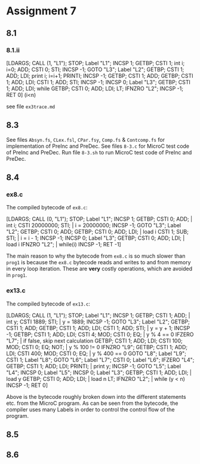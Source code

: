 # Assignment 7

## 8.1

### 8.1.ii
[LDARGS;
CALL (1, "L1"); STOP;
Label "L1"; INCSP 1; GETBP; CSTI 1;         int i; i=0;
    ADD; CSTI 0; STI; INCSP -1;
GOTO "L3";
Label "L2"; GETBP; CSTI 1; ADD; LDI;       print i; i=i+1;
    PRINTI; INCSP -1; GETBP; CSTI 1;
    ADD; GETBP; CSTI 1; ADD; LDI; CSTI 1;
    ADD; STI; INCSP -1; INCSP 0;
Label "L3"; GETBP; CSTI 1; ADD; LDI;        while
    GETBP; CSTI 0; ADD; LDI; LT;
IFNZRO "L2"; INCSP -1; RET 0]               (i<n)

see file `ex3trace.md`

## 8.3

See files `Absyn.fs`, `CLex.fsl`, `CPar.fsy`, `Comp.fs` & `Contcomp.fs` for implementation of PreInc and PreDec.
See files `8-3.c` for MicroC test code of PreInc and PreDec.
Run file `8-3.sh` to run MicroC test code of PreInc and PreDec.

## 8.4

### ex8.c

The compiled bytecode of `ex8.c`:

[LDARGS; CALL (0, "L1"); STOP;
Label "L1";
    INCSP 1;
    GETBP; CSTI 0; ADD;             | int i;
    CSTI 20000000; STI;             | i = 20000000;
    INCSP -1;
    GOTO "L3";
Label "L2";
    GETBP; CSTI 0; ADD;
    GETBP; CSTI 0; ADD; LDI;        | load i
    CSTI 1; SUB; STI;               | i = i - 1;
    INCSP -1;
    INCSP 0;
Label "L3";
    GETBP; CSTI 0; ADD; LDI;        | load i
    IFNZRO "L2";                    | while(i)
    INCSP -1; RET -1]

The main reason to why the bytecode from `ex8.c` is so much slower than `prog1` is because the `ex8.c` bytecode reads and writes to and from memory in every loop iteration. These are **very** costly operations, which are avoided in `prog1`.

### ex13.c

The compiled bytecode of `ex13.c`:

[LDARGS; CALL (1, "L1"); STOP;
Label "L1";
    INCSP 1;
    GETBP; CSTI 1; ADD;                                         | int y;
    CSTI 1889; STI;                                             | y = 1889;
    INCSP -1;
    GOTO "L3";
Label "L2";
    GETBP; CSTI 1; ADD;
    GETBP; CSTI 1; ADD; LDI; CSTI 1; ADD; STI;                  | y = y + 1;
    INCSP -1;
    GETBP; CSTI 1; ADD; LDI; CSTI 4; MOD; CSTI 0; EQ;           | y % 4 == 0
    IFZERO "L7";                                                | if false, skip next calculation
    GETBP; CSTI 1; ADD; LDI; CSTI 100; MOD; CSTI 0; EQ; NOT;    | y % 100 != 0
    IFNZRO "L9";
    GETBP; CSTI 1; ADD; LDI; CSTI 400; MOD; CSTI 0; EQ;         | y % 400 == 0
    GOTO "L8";
Label "L9";
    CSTI 1;
Label "L8";
    GOTO "L6";
Label "L7";
    CSTI 0;
Label "L6";
    IFZERO "L4";
    GETBP; CSTI 1; ADD; LDI; PRINTI;                            | print y;
    INCSP -1;
    GOTO "L5";
Label "L4";
    INCSP 0;
Label "L5";
    INCSP 0;
Label "L3";
    GETBP; CSTI 1; ADD; LDI;                                    | load y
    GETBP; CSTI 0; ADD; LDI;                                    | load n
    LT; IFNZRO "L2";                                            | while (y < n)
    INCSP -1; RET 0]

Above is the bytecode roughly broken down into the different statements etc. from the MicroC program.
As can be seen from the bytecode, the compiler uses many Labels in order to control the control flow of the program.

## 8.5

## 8.6
